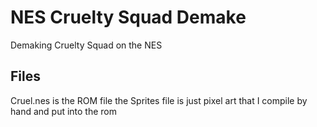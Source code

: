 # NES Cruelty Squad Demake
 Demaking Cruelty Squad on the NES

## Files

Cruel.nes is the ROM file
the Sprites file is just pixel art that I compile by hand and put into the rom
